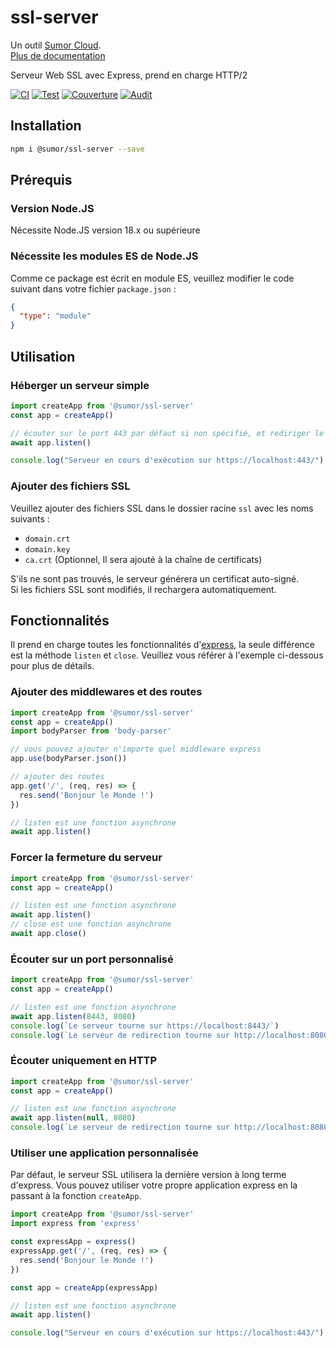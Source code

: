 # ssl-server

Un outil [Sumor Cloud](https://sumor.cloud).  
[Plus de documentation](https://sumor.cloud/ssl-server)

Serveur Web SSL avec Express, prend en charge HTTP/2

[![CI](https://github.com/sumor-cloud/ssl-server/actions/workflows/ci.yml/badge.svg)](https://github.com/sumor-cloud/ssl-server/actions/workflows/ci.yml)
[![Test](https://github.com/sumor-cloud/ssl-server/actions/workflows/ut.yml/badge.svg)](https://github.com/sumor-cloud/ssl-server/actions/workflows/ut.yml)
[![Couverture](https://github.com/sumor-cloud/ssl-server/actions/workflows/coverage.yml/badge.svg)](https://github.com/sumor-cloud/ssl-server/actions/workflows/coverage.yml)
[![Audit](https://github.com/sumor-cloud/ssl-server/actions/workflows/audit.yml/badge.svg)](https://github.com/sumor-cloud/ssl-server/actions/workflows/audit.yml)

## Installation

```bash
npm i @sumor/ssl-server --save
```

## Prérequis

### Version Node.JS

Nécessite Node.JS version 18.x ou supérieure

### Nécessite les modules ES de Node.JS

Comme ce package est écrit en module ES,
veuillez modifier le code suivant dans votre fichier `package.json` :

```json
{
  "type": "module"
}
```

## Utilisation

### Héberger un serveur simple

```javascript
import createApp from '@sumor/ssl-server'
const app = createApp()

// écouter sur le port 443 par défaut si non spécifié, et rediriger le port 80 vers le port HTTPS 443
await app.listen()

console.log("Serveur en cours d'exécution sur https://localhost:443/")
```

### Ajouter des fichiers SSL

Veuillez ajouter des fichiers SSL dans le dossier racine `ssl` avec les noms suivants :

- `domain.crt`
- `domain.key`
- `ca.crt` (Optionnel, Il sera ajouté à la chaîne de certificats)

S'ils ne sont pas trouvés, le serveur générera un certificat auto-signé.  
Si les fichiers SSL sont modifiés, il rechargera automatiquement.

## Fonctionnalités

Il prend en charge toutes les fonctionnalités d'[express](https://www.npmjs.com/package/express), la seule différence est la méthode `listen` et `close`. Veuillez vous référer à l'exemple ci-dessous pour plus de détails.

### Ajouter des middlewares et des routes

```javascript
import createApp from '@sumor/ssl-server'
const app = createApp()
import bodyParser from 'body-parser'

// vous pouvez ajouter n'importe quel middleware express
app.use(bodyParser.json())

// ajouter des routes
app.get('/', (req, res) => {
  res.send('Bonjour le Monde !')
})

// listen est une fonction asynchrone
await app.listen()
```

### Forcer la fermeture du serveur

```javascript
import createApp from '@sumor/ssl-server'
const app = createApp()

// listen est une fonction asynchrone
await app.listen()
// close est une fonction asynchrone
await app.close()
```

### Écouter sur un port personnalisé

```javascript
import createApp from '@sumor/ssl-server'
const app = createApp()

// listen est une fonction asynchrone
await app.listen(8443, 8080)
console.log(`Le serveur tourne sur https://localhost:8443/`)
console.log(`Le serveur de redirection tourne sur http://localhost:8080/`)
```

### Écouter uniquement en HTTP

```javascript
import createApp from '@sumor/ssl-server'
const app = createApp()

// listen est une fonction asynchrone
await app.listen(null, 8080)
console.log(`Le serveur de redirection tourne sur http://localhost:8080/`)
```

### Utiliser une application personnalisée

Par défaut, le serveur SSL utilisera la dernière version à long terme d'express. Vous pouvez utiliser votre propre application express en la passant à la fonction `createApp`.

```javascript
import createApp from '@sumor/ssl-server'
import express from 'express'

const expressApp = express()
expressApp.get('/', (req, res) => {
  res.send('Bonjour le Monde !')
})

const app = createApp(expressApp)

// listen est une fonction asynchrone
await app.listen()

console.log("Serveur en cours d'exécution sur https://localhost:443/")
```
